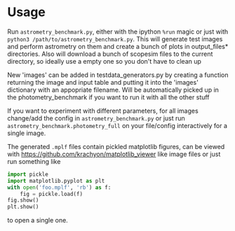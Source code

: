 # Usage
Run `astrometry_benchmark.py`, either with the ipython `%run` magic
or just with `python3 /path/to/astrometry_benchmark.py`. This will generate test images and perform
astrometry on them and create a bunch of plots in output_files* directories. Also will download
a bunch of scopesim files to the current directory, so ideally use a empty one so you don't have to clean up

New 'images' can be added in testdata_generators.py by creating a function returning the image and
input table and putting it into the 'images' dictionary with an appopriate filename. Will be automatically
picked up in the photometry_benchmark if you want to run it with all the other stuff

If you want to experiment with different parameters, for all images change/add the config
in `astrometry_benchmark.py` or just run `astrometry_benchmark.photometry_full` on your file/config
interactively for a single image.

The generated `.mplf` files contain pickled matplotlib figures, can be viewed with 
https://github.com/krachyon/matplotlib_viewer like image files or just run something like 
```python
import pickle
import matplotlib.pyplot as plt
with open('foo.mplf', 'rb') as f:
    fig = pickle.load(f)
fig.show()
plt.show()    
```
to open a single one.